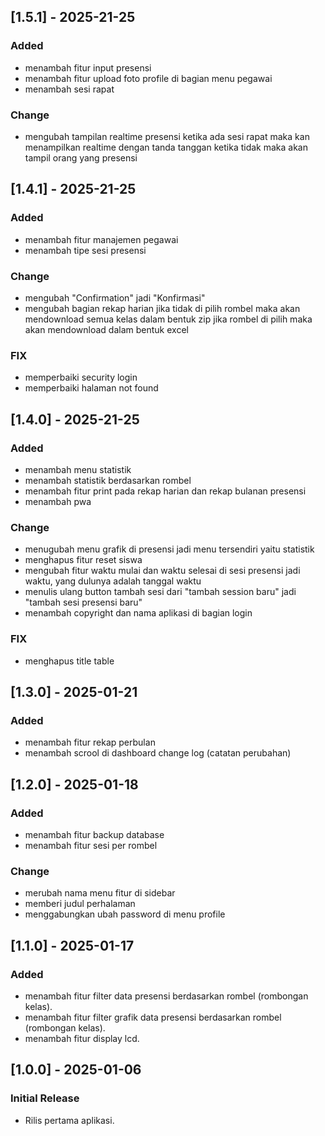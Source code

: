## [1.5.1] - 2025-21-25
### Added
-   menambah fitur input presensi
-   menambah fitur upload foto profile di bagian menu pegawai
-   menambah sesi rapat
### Change
-   mengubah tampilan realtime presensi ketika ada sesi rapat maka kan menampilkan realtime dengan tanda tanggan ketika tidak maka akan tampil orang yang presensi
## [1.4.1] - 2025-21-25
### Added
-   menambah fitur manajemen pegawai
-   menambah tipe sesi presensi
### Change
-   mengubah "Confirmation" jadi "Konfirmasi"
-   mengubah bagian rekap harian jika tidak di pilih rombel maka akan mendownload semua kelas dalam bentuk zip jika rombel di pilih maka akan mendownload dalam bentuk excel
### FIX 
-   memperbaiki security login
-   memperbaiki halaman not found
## [1.4.0] - 2025-21-25
### Added
-   menambah menu statistik
-   menambah statistik berdasarkan rombel
-   menambah fitur print pada rekap harian dan rekap bulanan presensi
-   menambah pwa
### Change
-   menugubah menu grafik di presensi jadi menu tersendiri yaitu statistik
-   menghapus fitur reset siswa
-   mengubah fitur waktu mulai dan waktu selesai di sesi presensi jadi waktu, yang dulunya adalah tanggal waktu
-   menulis ulang button tambah sesi dari "tambah session baru" jadi "tambah sesi presensi baru"
-   menambah copyright dan nama aplikasi di bagian login
### FIX
-   menghapus title table
## [1.3.0] - 2025-01-21

### Added
-   menambah fitur rekap perbulan
-   menambah scrool di dashboard change log (catatan perubahan) 

## [1.2.0] - 2025-01-18

### Added

-   menambah fitur backup database
-   menambah fitur sesi per rombel

### Change 
-   merubah nama menu fitur di sidebar
-   memberi judul perhalaman
-   menggabungkan ubah password di menu profile

## [1.1.0] - 2025-01-17

### Added

-   menambah fitur filter data presensi berdasarkan rombel (rombongan kelas).
-   menambah fitur filter grafik data presensi berdasarkan rombel (rombongan kelas).
-   menambah fitur display lcd.

## [1.0.0] - 2025-01-06

### Initial Release

-   Rilis pertama aplikasi.
